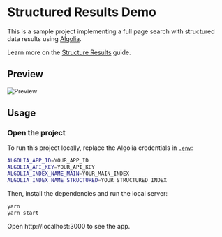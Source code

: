 # Structured Results Demo

This is a sample project implementing a full page search with structured data results using [Algolia](https://www.algolia.com).

Learn more on the [Structure Results](https://www.algolia.com/doc/guides/building-search-ui/resources/ui-and-ux-patterns/tutorials/structured-results/js/) guide.

## Preview

![Preview](https://user-images.githubusercontent.com/6137112/73277871-0bd74a00-41eb-11ea-8c91-a701e5b4c36c.gif)

## Usage

### Open the project

To run this project locally, replace the Algolia credentials in [`.env`](.env):

```sh
ALGOLIA_APP_ID=YOUR_APP_ID
ALGOLIA_API_KEY=YOUR_API_KEY
ALGOLIA_INDEX_NAME_MAIN=YOUR_MAIN_INDEX
ALGOLIA_INDEX_NAME_STRUCTURED=YOUR_STRUCTURED_INDEX
```

Then, install the dependencies and run the local server:

```sh
yarn
yarn start
```

Open http://localhost:3000 to see the app.

